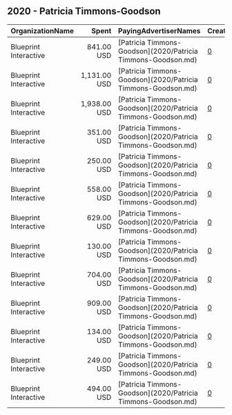 ## 2020 - Patricia Timmons-Goodson 
|OrganizationName|Spent|PayingAdvertiserNames|CreativeUrls|Impressions|Genders|AgeBrackets|CountryCodes|BillingAddresses|CandidateBallotInformation|
|:---|---:|:---|:---|---:|:---|:---|:---|:---|:---|
|Blueprint Interactive|841.00 USD|[Patricia Timmons-Goodson](2020/Patricia Timmons-Goodson.md)|[0](https://www.snap.com/political-ads/asset/6094661b461977f3eec5c33ecd4d53cad282055ac94b440d5602ac3c72cb0455?mediaType=mp4)|176,094||18-49|united states|"1730 Rhode Island Ave NW Suite 1014,Washington,20036,US"|Patricia Timmons Goodson for Congress|
|Blueprint Interactive|1,131.00 USD|[Patricia Timmons-Goodson](2020/Patricia Timmons-Goodson.md)|[0](https://www.snap.com/political-ads/asset/52fe49d716d2e95bc4a6d890fa41e2ebd34f5dc6360b115de246fbc2018c6fc9?mediaType=mp4)|219,031||18-49|united states|"1730 Rhode Island Ave NW Suite 1014,Washington,20036,US"|Patricia Timmons Goodson for Congress|
|Blueprint Interactive|1,938.00 USD|[Patricia Timmons-Goodson](2020/Patricia Timmons-Goodson.md)|[0](https://www.snap.com/political-ads/asset/0f86d72b5b0f7bd4e42d808e95567d98abd2518ad93a4b028154ede0ef34c131?mediaType=mp4)|474,183||18-49|united states|"1730 Rhode Island Ave NW Suite 1014,Washington,20036,US"|Patricia Timmons Goodson for Congress|
|Blueprint Interactive|351.00 USD|[Patricia Timmons-Goodson](2020/Patricia Timmons-Goodson.md)|[0](https://www.snap.com/political-ads/asset/088298c141f88d8844258bed6e701e55f854393ddb1ad875e986b6f3aadc573f?mediaType=mp4)|60,589||18-49|united states|"1730 Rhode Island Ave NW Suite 1014,Washington,20036,US"|Patricia Timmons Goodson for Congress|
|Blueprint Interactive|250.00 USD|[Patricia Timmons-Goodson](2020/Patricia Timmons-Goodson.md)|[0](https://www.snap.com/political-ads/asset/e179df7224b7b510b01192fa8d122db20a29cc6b04fae953b8489b54c5881523?mediaType=png)|43,510|||united states|"1730 Rhode Island Ave NW Suite 1014,Washington,20036,US"|Pat Timmons Goodson|
|Blueprint Interactive|558.00 USD|[Patricia Timmons-Goodson](2020/Patricia Timmons-Goodson.md)|[0](https://www.snap.com/political-ads/asset/c23563c98203c01e0c894ee2a5eaaf6a8c20aa03d5426acd3072a89303e15936?mediaType=mp4)|140,448||18-49|united states|"1730 Rhode Island Ave NW Suite 1014,Washington,20036,US"|Patricia Timmons Goodson for Congress|
|Blueprint Interactive|629.00 USD|[Patricia Timmons-Goodson](2020/Patricia Timmons-Goodson.md)|[0](https://www.snap.com/political-ads/asset/b887af672c7102abd61276a267685b150430c21977b4b74329c7c9c4d4780785?mediaType=mp4)|150,810||18-49|united states|"1730 Rhode Island Ave NW Suite 1014,Washington,20036,US"|Patricia Timmons Goodson for Congress|
|Blueprint Interactive|130.00 USD|[Patricia Timmons-Goodson](2020/Patricia Timmons-Goodson.md)|[0](https://www.snap.com/political-ads/asset/795098b640a7d782d1ed9b43d7bfb440b91f6752262b42b5cae81f6393678a95?mediaType=mp4)|33,543||18-49|united states|"1730 Rhode Island Ave NW Suite 1014,Washington,20036,US"|Patricia Timmons Goodson for Congress|
|Blueprint Interactive|704.00 USD|[Patricia Timmons-Goodson](2020/Patricia Timmons-Goodson.md)|[0](https://www.snap.com/political-ads/asset/e0f8dee8d559c48c2280d31e2b4c9058c20b4c67af1650b164277b33e919b240?mediaType=mp4)|133,922||18-49|united states|"1730 Rhode Island Ave NW Suite 1014,Washington,20036,US"|Patricia Timmons Goodson for Congress|
|Blueprint Interactive|909.00 USD|[Patricia Timmons-Goodson](2020/Patricia Timmons-Goodson.md)|[0](https://www.snap.com/political-ads/asset/e67a8f3a6f6d1527a43b7e703d317ef245fb5ba3b3643aaf19126fa485098054?mediaType=mp4)|208,479||18-49|united states|"1730 Rhode Island Ave NW Suite 1014,Washington,20036,US"|Patricia Timmons Goodson for Congress|
|Blueprint Interactive|134.00 USD|[Patricia Timmons-Goodson](2020/Patricia Timmons-Goodson.md)|[0](https://www.snap.com/political-ads/asset/65912301c6f85029741190332aa78a3114cc09099b1d225dfbdcc9e0abd21f9d?mediaType=mp4)|23,567||18-49|united states|"1730 Rhode Island Ave NW Suite 1014,Washington,20036,US"|Patricia Timmons Goodson for Congress|
|Blueprint Interactive|249.00 USD|[Patricia Timmons-Goodson](2020/Patricia Timmons-Goodson.md)|[0](https://www.snap.com/political-ads/asset/4b78dc7894425441d88d3ef26c43075cb1e1a901dbaecf373e031dcdecec70e2?mediaType=png)|44,165|||united states|"1730 Rhode Island Ave NW Suite 1014,Washington,20036,US"|Pat Timmons Goodson|
|Blueprint Interactive|494.00 USD|[Patricia Timmons-Goodson](2020/Patricia Timmons-Goodson.md)|[0](https://www.snap.com/political-ads/asset/eafc2ed483fce0b6a2587b01264741a4be1684c36a116fb014b37dbce67cd3c2?mediaType=mp4)|97,472||18-49|united states|"1730 Rhode Island Ave NW Suite 1014,Washington,20036,US"|Patricia Timmons Goodson for Congress|
